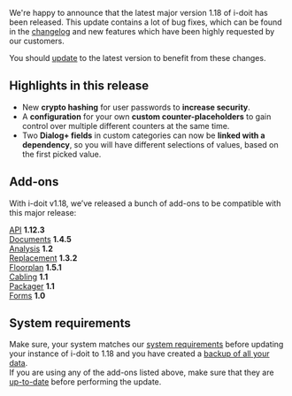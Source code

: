 We're happy to announce that the latest major version 1.18 of i-doit has been released. This update contains a lot of bug fixes, which can be found in the [changelog](../../changelogs/changelog-1.18.x/changelog-1.18.md) and new features which have been highly requested by our customers.

You should [update](../../../maintenance-and-operation/update.md) to the latest version to benefit from these changes.

Highlights in this release
--------------------------

*   New **crypto hashing** for user passwords to **increase security**.
*   A **configuration** for your own **custom counter-placeholders** to gain control over multiple different counters at the same time.
*   Two **Dialog+ fields** in custom categories can now be **linked with a dependency**, so you will have different selections of values, based on the first picked value.

Add-ons
-------

With i-doit v1.18, we’ve released a bunch of add-ons to be compatible with this major release:

[API](../../../i-doit-add-ons/api/index.md) **1.12.3**  
[Documents](../../../i-doit-add-ons/documents/index.md) **1.4.5**  
[Analysis](../../../i-doit-add-ons/analysis.md) **1.2**  
[Replacement](../../../i-doit-add-ons/replacement.md) **1.3.2**  
[Floorplan](../../../i-doit-add-ons/floorplan.md) **1.5.1**  
[Cabling](../../../i-doit-add-ons/cabling.md) **1.1**  
[Packager](../../../i-doit-add-ons/add-on-packager.md) **1.1**  
[Forms](../../../i-doit-add-ons/forms/index.md) **1.0**

System requirements
-------------------

Make sure, your system matches our [system requirements](../../../installation/system-requirements.md) before updating your instance of i-doit to 1.18 and you have created a [backup of all your data](../../../maintenance-and-operation/backup-and-recovery/index.md).  
If you are using any of the add-ons listed above, make sure that they are [up-to-date](../../../i-doit-add-ons/index.md) before performing the update.
